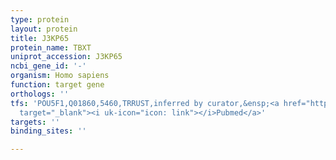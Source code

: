 ```yaml
---
type: protein
layout: protein
title: J3KP65
protein_name: TBXT
uniprot_accession: J3KP65
ncbi_gene_id: '-'
organism: Homo sapiens
function: target gene
orthologs: ''
tfs: 'POU5F1,Q01860,5460,TRRUST,inferred by curator,&ensp;<a href="https://www.ncbi.nlm.nih.gov/pubmed/?term=17068183%5Buid%5D+OR+29087512%5Buid%5D"
  target="_blank"><i uk-icon="icon: link"></i>Pubmed</a>'
targets: ''
binding_sites: ''

---
```

